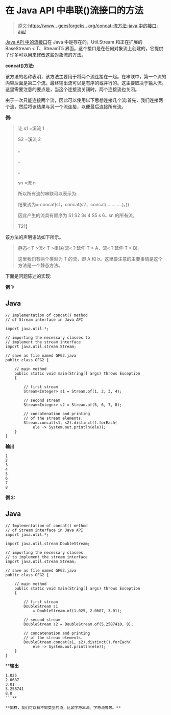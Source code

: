 # 在 Java API 中串联()流接口的方法

> 原文:[https://www . geesforgeks . org/concat-流方法-java 中的接口-api/](https://www.geeksforgeeks.org/concat-method-of-stream-interface-in-java-api/)

[Java API 中的流接口](https://www.geeksforgeeks.org/stream-in-java/)在 Java 中是存在的。Util.Stream 和正在扩展的 BaseStream < T、Stream<T>T5 界面。这个接口是在任何对象流上创建的，它提供了许多可以用来修改这些对象流的方法。

**concat()方法:**

该方法的名称表明，该方法主要用于将两个流连接在一起。在串联中，第一个流的内容后面是第二个流。最终输出流可以是有序的或并行的。这主要取决于输入流。这里需要注意的要点是，当这个连接流关闭时，两个连接流也关闭。

由于一次只能连接两个流，因此可以使用以下思想连接几个流:首先，我们连接两个流，然后将该结果与另一个流连接，以便最后连接所有流。

**例:**

> 让 s1 =溪流 1
> 
> S2 =溪流 2
> 
> 。
> 
> 。
> 
> 。
> 
> sn =流 n
> 
> 所以所有流的串联可以表示为:
> 
> 结果流为= concat(s1，concat(s2，concat(…………)。))
> 
> 因此产生的流具有顺序为 S1 S2 3s 4 S5 s 6…sn 的所有流。
> 
> T21】

该方法的声明语法如下所示。

> 静态< T >流< T >串联(流<？延伸 T > A，流<？延伸 T > B)。
> 
> 这里我们有两个类型为 T 的流，即 A 和 b。这里要注意的主要事情是这个方法是一个静态方法。

下面是问题陈述的实现:

**例 1:**

## Java

```
// Implementation of concat() method
// of Stream interface in Java API

import java.util.*;

// importing the necessary classes to
// implement the stream interface
import java.util.stream.Stream;

// save as file named GFG2.java
public class GFG2 {

    // main method
    public static void main(String[] args) throws Exception
    {

        // first stream
        Stream<Integer> s1 = Stream.of(1, 2, 3, 4);

        // second stream
        Stream<Integer> s2 = Stream.of(5, 6, 7, 8);

        // concatenation and printing
        // of the stream elements.
        Stream.concat(s1, s2).distinct().forEach(
            ele -> System.out.println(ele));
    }
}
```

**输出**

```
1
2
3
4
5
6
7
8
```

**例 2:**

## **Java**

```
// Implementation of concat() method
// of Stream interface in Java API
import java.util.*;

import java.util.stream.DoubleStream;

// importing the necessary classes
// to implement the stream interface
import java.util.stream.Stream;

// save as file named GFG2.java
public class GFG2 {

    // main method
    public static void main(String[] args) throws Exception
    {

        // first stream
        DoubleStream s1
            = DoubleStream.of(1.025, 2.0687, 3.01);

        // second stream
        DoubleStream s2 = DoubleStream.of(5.2587410, 8);

        // concatenation and printing
        // of the stream elements.
        DoubleStream.concat(s1, s2).distinct().forEach(
            ele -> System.out.println(ele));
    }
}
```

****输出**

```
1.025
2.0687
3.01
5.258741
8.0
```** 

**同样，我们可以有不同类型的流，比如字符串流、字符流等等。**